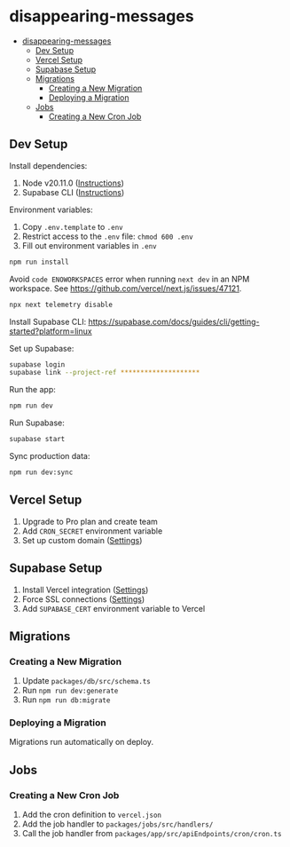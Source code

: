 # disappearing-messages

- [disappearing-messages](#disappearing-messages)
  - [Dev Setup](#dev-setup)
  - [Vercel Setup](#vercel-setup)
  - [Supabase Setup](#supabase-setup)
  - [Migrations](#migrations)
    - [Creating a New Migration](#creating-a-new-migration)
    - [Deploying a Migration](#deploying-a-migration)
  - [Jobs](#jobs)
    - [Creating a New Cron Job](#creating-a-new-cron-job)

## Dev Setup

Install dependencies:

1. Node v20.11.0 ([Instructions](https://nodejs.org/en))
2. Supabase CLI ([Instructions](https://supabase.com/docs/guides/cli/getting-started))

Environment variables:

1. Copy `.env.template` to `.env`
2. Restrict access to the `.env` file: `chmod 600 .env`
3. Fill out environment variables in `.env`

```sh
npm run install
```

Avoid `code ENOWORKSPACES` error when running `next dev` in an NPM workspace. See <https://github.com/vercel/next.js/issues/47121>.

```sh
npx next telemetry disable
```

Install Supabase CLI: <https://supabase.com/docs/guides/cli/getting-started?platform=linux>

Set up Supabase:

```sh
supabase login
supabase link --project-ref ********************
```

Run the app:

```sh
npm run dev
```

Run Supabase:

```sh
supabase start
```

Sync production data:

```sh
npm run dev:sync
```

## Vercel Setup

1. Upgrade to Pro plan and create team
2. Add `CRON_SECRET` environment variable
3. Set up custom domain ([Settings](https://vercel.com/mcdougal/disappearing-messages/settings/domains))

## Supabase Setup

1. Install Vercel integration ([Settings](https://supabase.com/dashboard/project/yiccmvrkavbejqykifkl/settings/integrations))
2. Force SSL connections ([Settings](https://supabase.com/dashboard/project/yiccmvrkavbejqykifkl/settings/database))
3. Add `SUPABASE_CERT` environment variable to Vercel

## Migrations

### Creating a New Migration

1. Update `packages/db/src/schema.ts`
2. Run `npm run dev:generate`
3. Run `npm run db:migrate`

### Deploying a Migration

Migrations run automatically on deploy.

## Jobs

### Creating a New Cron Job

1. Add the cron definition to `vercel.json`
2. Add the job handler to `packages/jobs/src/handlers/`
3. Call the job handler from `packages/app/src/apiEndpoints/cron/cron.ts`
